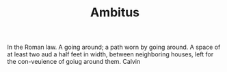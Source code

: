 ---
title: Ambitus
letter: A
permalink: "/definitions/bld-ambitus.html"
body: In the Roman law. A going around; a path worn by going around. A space of at
  least two aud a half feet in width, between neighboring houses, left for the con-veuience
  of goiug around them. Calvin
published_at: '2018-07-07'
source: Black's Law Dictionary 2nd Ed (1910)
layout: post
---